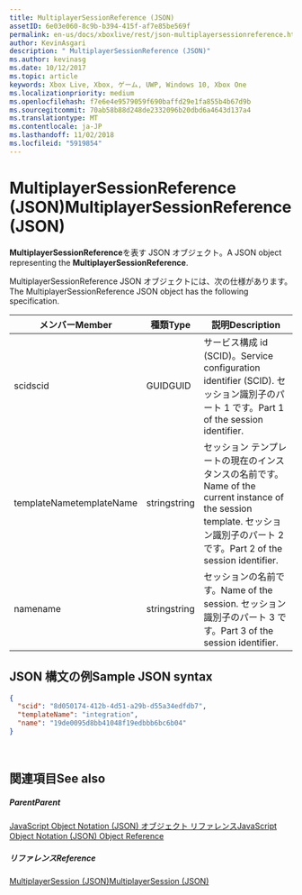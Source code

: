 ```yaml
---
title: MultiplayerSessionReference (JSON)
assetID: 6e03e060-8c9b-b394-415f-af7e85be569f
permalink: en-us/docs/xboxlive/rest/json-multiplayersessionreference.html
author: KevinAsgari
description: " MultiplayerSessionReference (JSON)"
ms.author: kevinasg
ms.date: 10/12/2017
ms.topic: article
keywords: Xbox Live, Xbox, ゲーム, UWP, Windows 10, Xbox One
ms.localizationpriority: medium
ms.openlocfilehash: f7e6e4e9579059f690baffd29e1fa855b4b67d9b
ms.sourcegitcommit: 70ab58b88d248de2332096b20dbd6a4643d137a4
ms.translationtype: MT
ms.contentlocale: ja-JP
ms.lasthandoff: 11/02/2018
ms.locfileid: "5919854"
---
```

# <a name="multiplayersessionreference-json"></a><span data-ttu-id="c5920-104">MultiplayerSessionReference (JSON)</span><span class="sxs-lookup"><span data-stu-id="c5920-104">MultiplayerSessionReference (JSON)</span></span>
<span data-ttu-id="c5920-105">**MultiplayerSessionReference**を表す JSON オブジェクト。</span><span class="sxs-lookup"><span data-stu-id="c5920-105">A JSON object representing the **MultiplayerSessionReference**.</span></span> 
<a id="ID4EQ"></a>

  
 
<span data-ttu-id="c5920-106">MultiplayerSessionReference JSON オブジェクトには、次の仕様があります。</span><span class="sxs-lookup"><span data-stu-id="c5920-106">The MultiplayerSessionReference JSON object has the following specification.</span></span>
 
| <span data-ttu-id="c5920-107">メンバー</span><span class="sxs-lookup"><span data-stu-id="c5920-107">Member</span></span>| <span data-ttu-id="c5920-108">種類</span><span class="sxs-lookup"><span data-stu-id="c5920-108">Type</span></span>| <span data-ttu-id="c5920-109">説明</span><span class="sxs-lookup"><span data-stu-id="c5920-109">Description</span></span>| 
| --- | --- | --- | 
| <span data-ttu-id="c5920-110">scid</span><span class="sxs-lookup"><span data-stu-id="c5920-110">scid</span></span>| <span data-ttu-id="c5920-111">GUID</span><span class="sxs-lookup"><span data-stu-id="c5920-111">GUID</span></span>| <span data-ttu-id="c5920-112">サービス構成 id (SCID)。</span><span class="sxs-lookup"><span data-stu-id="c5920-112">Service configuration identifier (SCID).</span></span> <span data-ttu-id="c5920-113">セッション識別子のパート 1 です。</span><span class="sxs-lookup"><span data-stu-id="c5920-113">Part 1 of the session identifier.</span></span>| 
| <span data-ttu-id="c5920-114">templateName</span><span class="sxs-lookup"><span data-stu-id="c5920-114">templateName</span></span> | <span data-ttu-id="c5920-115">string</span><span class="sxs-lookup"><span data-stu-id="c5920-115">string</span></span> | <span data-ttu-id="c5920-116">セッション テンプレートの現在のインスタンスの名前です。</span><span class="sxs-lookup"><span data-stu-id="c5920-116">Name of the current instance of the session template.</span></span> <span data-ttu-id="c5920-117">セッション識別子のパート 2 です。</span><span class="sxs-lookup"><span data-stu-id="c5920-117">Part 2 of the session identifier.</span></span> | 
| <span data-ttu-id="c5920-118">name</span><span class="sxs-lookup"><span data-stu-id="c5920-118">name</span></span> | <span data-ttu-id="c5920-119">string</span><span class="sxs-lookup"><span data-stu-id="c5920-119">string</span></span> | <span data-ttu-id="c5920-120">セッションの名前です。</span><span class="sxs-lookup"><span data-stu-id="c5920-120">Name of the session.</span></span> <span data-ttu-id="c5920-121">セッション識別子のパート 3 です。</span><span class="sxs-lookup"><span data-stu-id="c5920-121">Part 3 of the session identifier.</span></span> | 
  
<a id="ID4EZ"></a>

 
## <a name="sample-json-syntax"></a><span data-ttu-id="c5920-122">JSON 構文の例</span><span class="sxs-lookup"><span data-stu-id="c5920-122">Sample JSON syntax</span></span> 
 

```json
{
  "scid": "8d050174-412b-4d51-a29b-d55a34edfdb7",
  "templateName": "integration",
  "name": "19de0095d8bb41048f19edbbb6bc6b04"
}
  
    
```

  
<a id="ID4EJB"></a>

 
## <a name="see-also"></a><span data-ttu-id="c5920-123">関連項目</span><span class="sxs-lookup"><span data-stu-id="c5920-123">See also</span></span>
 
<a id="ID4ELB"></a>

 
##### <a name="parent"></a><span data-ttu-id="c5920-124">Parent</span><span class="sxs-lookup"><span data-stu-id="c5920-124">Parent</span></span> 

[<span data-ttu-id="c5920-125">JavaScript Object Notation (JSON) オブジェクト リファレンス</span><span class="sxs-lookup"><span data-stu-id="c5920-125">JavaScript Object Notation (JSON) Object Reference</span></span>](atoc-xboxlivews-reference-json.md)

  
<a id="ID4EVB"></a>

 
##### <a name="reference"></a><span data-ttu-id="c5920-126">リファレンス</span><span class="sxs-lookup"><span data-stu-id="c5920-126">Reference</span></span> 

[<span data-ttu-id="c5920-127">MultiplayerSession (JSON)</span><span class="sxs-lookup"><span data-stu-id="c5920-127">MultiplayerSession (JSON)</span></span>](json-multiplayersession.md)

   